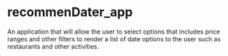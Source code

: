 # recommenDater_app
An application that will allow the user to select options that includes price ranges and other filters to render a list of date options to the user such as restaurants and other activities.
